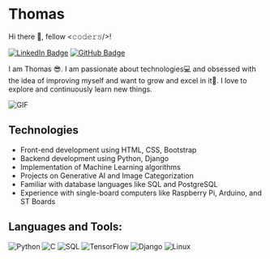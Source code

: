 
# Thomas

Hi there 👋, fellow <𝚌𝚘𝚍𝚎𝚛𝚜/>!

[![LinkedIn Badge](https://img.shields.io/badge/-LinkedIn-0a66c2?style=flat-square&logo=LinkedIn&logoColor=white)](https://linkedin.com/in/thomkell)
[![GitHub Badge](https://img.shields.io/badge/-GitHub-181717?style=flat-square&logo=GitHub&logoColor=white)](https://github.com/thomkell)

I am Thomas 😎. I am passionate about technologies💻 and obsessed with the idea of improving myself and want to grow and excel in it🚀. I love to explore and continuously learn new things.

![GIF](https://media.giphy.com/media/xT9IgzoKnwFNmISR8I/giphy.gif)

## Technologies

- Front-end development using HTML, CSS, Bootstrap
- Backend development using Python, Django
- Implementation of Machine Learning algorithms
- Projects on Generative AI and Image Categorization
- Familiar with database languages like SQL and PostgreSQL
- Experience with single-board computers like Raspberry Pi, Arduino, and ST Boards

## Languages and Tools:

![Python](https://img.shields.io/badge/-Python-333333?style=flat&logo=python)
![C](https://img.shields.io/badge/-C-00599C?style=flat&logo=c)
![SQL](https://img.shields.io/badge/-SQL-333333?style=flat&logo=postgresql)
![TensorFlow](https://img.shields.io/badge/-TensorFlow-FF6F00?style=flat&logo=tensorflow)
![Django](https://img.shields.io/badge/-Django-092E20?style=flat&logo=django)
![Linux](https://img.shields.io/badge/-Linux-333333?style=flat&logo=linux)

<!--
**thomkell/thomkell** is a ✨ _special_ ✨ repository because its `README.md` (this file) appears on your GitHub profile.

Here are some ideas to get you started:

- 🔭 I’m currently working on ...
- 🌱 I’m currently learning ...
- 👯 I’m looking to collaborate on ...
- 🤔 I’m looking for help with ...
- 💬 Ask me about ...
- 📫 How to reach me: ...
- 😄 Pronouns: ...
- ⚡ Fun fact: ...
-->
